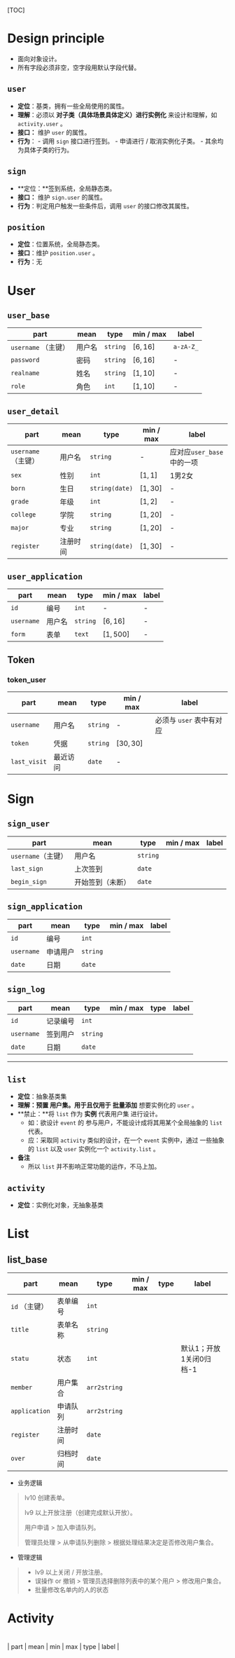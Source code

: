 [TOC]

# Design principle

- 面向对象设计。
- 所有字段必须非空，空字段用默认字段代替。



## `user` 

  - **定位**：基类，拥有一些全局使用的属性。
  - **理解**：必须以 **对子类（具体场景具体定义）进行实例化** 来设计和理解，如 `activity.user` 。
  - **接口：** 维护 `user` 的属性。
  - **行为**：
        - 调用 `sign` 接口进行签到。
        - 申请进行 / 取消实例化子类。
        - 其余均为具体子类的行为。



## `sign` 

- **定位：**签到系统，全局静态类。
- **接口：** 维护 `sign.user` 的属性。
- **行为**：判定用户触发一些条件后，调用 `user` 的接口修改其属性。



## `position`

- **定位**：位置系统，全局静态类。
- **接口**：维护 `position.user` 。
- **行为**：无 



# User



## `user_base` 

| part                | mean   | type     | min / max | label     |
| ------------------- | ------ | -------- | --------- | --------- |
| `username` （主键） | 用户名 | `string` | $[6, 16]$ | `a-zA-Z_` |
| `password`          | 密码   | `string` | $[6, 16]$ | -         |
| `realname`          | 姓名   | `string` | $[1, 10]$ | -         |
| `role`              | 角色   | `int`    | $[1, 10]$ | -         |



## `user_detail` 

| part                | mean     | **type**       | min / max | label                     |
| ------------------- | -------- | -------------- | --------- | ------------------------- |
| `username` （主键） | 用户名   | `string`       | -         | 应对应`user_base`中的一项 |
| `sex`               | 性别     | `int`          | $[1, 1]$  | 1男2女                    |
| `born`              | 生日     | `string(date)` | $[1, 30]$ | -                         |
| `grade`             | 年级     | `int`          | $[1, 2]$  | -                         |
| `college`           | 学院     | `string`       | $[1, 20]$ | -                         |
| `major`             | 专业     | `string`       | $[1, 20]$ | -                         |
| `register`          | 注册时间 | `string(date)` | $[1, 30]$ | -                         |



## `user_application`

| part       | mean   | type     | min / max  | label |
| ---------- | ------ | -------- | ---------- | ----- |
| `id`       | 编号   | `int`    | -          | -     |
| `username` | 用户名 | `string` | $[6, 16]$  | -     |
| `form`     | 表单   | `text`   | $[1, 500]$ | -     |

## Token

###  token_user

| part         | mean     | type     | min / max  | label                    |
| ------------ | -------- | -------- | ---------- | ------------------------ |
| `username`   | 用户名   | `string` | -          | 必须与 `user` 表中有对应 |
| `token`      | 凭据     | `string` | $[30, 30]$ |                          |
| `last_visit` | 最近访问 | `date`   | -          |                          |



# Sign



## `sign_user` 

| part               | mean             | type     | min / max | label |
| ------------------ | ---------------- | -------- | --------- | ----- |
| `username`（主键） | 用户名           | `string` |           |       |
| `last_sign`        | 上次签到         | `date`   |           |       |
| `begin_sign`       | 开始签到（未断） | `date`   |           |       |



## `sign_application` 

| part       | mean     | type     | min / max | label |
| ---------- | -------- | -------- | --------- | ----- |
| `id`       | 编号     | `int`    |           |       |
| `username` | 申请用户 | `string` |           |       |
| `date`     | 日期     | `date`   |           |       |

 

## `sign_log` 

| part       | mean     | type     | min / max | type | label |
| ---------- | -------- | -------- | --------- | ---- | ----- |
| `id`       | 记录编号 | `int`    |           |      |       |
| `username` | 签到用户 | `string` |           |      |       |
| `date`     | 日期     | `date`   |           |      |       |

















---



## `list`

- **定位**：抽象基类集
- **理解：**预置 **用户集**。用于且**仅用于** **批量添加** 想要实例化的 `user` 。
- **禁止：**将 `list` 作为 **实例** 代表用户集 进行设计。
  - 如：欲设计 `event` 的 参与用户，不能设计成将其用某个全局抽象的 `list` 代表。
  - 应：采取同 `activity` 类似的设计，在一个 `event` 实例中，通过 一些抽象的 `list` 以及 `user` 实例化一个 `activity.list` 。
- **备注**
  - 所以 `list` 并不影响正常功能的运作，不马上加。 



## `activity`

- **定位**：实例化对象，无抽象基类



# List

## list_base

| part          | mean     | type         | min / max | type | label                   |
| ------------- | -------- | ------------ | --------- | ---- | ----------------------- |
| `id` （主键） | 表单编号 | `int`        |           |      |                         |
| `title`       | 表单名称 | `string`     |           |      |                         |
| `statu`       | 状态     | `int`        |           |      | 默认1；开放1关闭0归档-1 |
| `member`      | 用户集合 | `arr2string` |           |      |                         |
| `application` | 申请队列 | `arr2string` |           |      |                         |
| `register`    | 注册时间 | `date`       |           |      |                         |
| `over`        | 归档时间 | `date`       |           |      |                         |
- 业务逻辑

> lv10 创建表单。
>
> lv9 以上开放注册（创建完成默认开放）。
>
> 用户申请 > 加入申请队列。
>
> 管理员处理 > 从申请队列删除 > 根据处理结果决定是否修改用户集合。

- 管理逻辑

> - lv9 以上关闭 / 开放注册。
> - 误操作 or 撤销 > 管理员选择删除列表中的某个用户 > 修改用户集合。
> - 批量修改名单内的人的状态

# Activity

# 



| part | mean | min | max | type | label |

